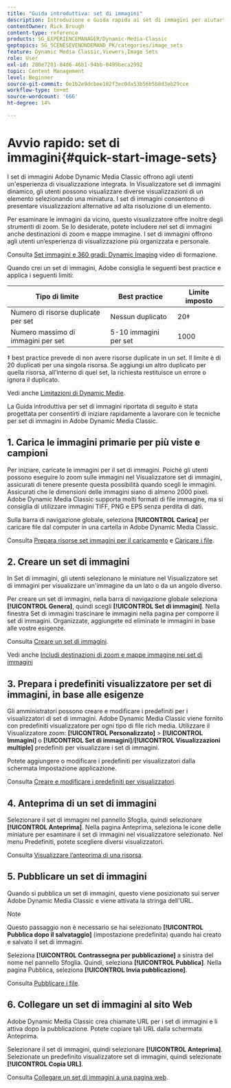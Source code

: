 ```yaml
---
title: "Guida introduttiva: set di immagini"
description: Introduzione e Guida rapida ai set di immagini per aiutarti a iniziare rapidamente a utilizzare le tecniche per i set di immagini in Adobe Dynamic Media Classic.
contentOwner: Rick Brough
content-type: reference
products: SG_EXPERIENCEMANAGER/Dynamic-Media-Classic
geptopics: SG_SCENESEVENONDEMAND_PK/categories/image_sets
feature: Dynamic Media Classic,Viewers,Image Sets
role: User
exl-id: 280e7201-84d6-46b1-94bb-0499beca2992
topic: Content Management
level: Beginner
source-git-commit: 0e1b2e9dcbee182f3ec0da53b56b5b8d3eb29cce
workflow-type: tm+mt
source-wordcount: '666'
ht-degree: 14%

---
```


# Avvio rapido: set di immagini{#quick-start-image-sets}

I set di immagini Adobe Dynamic Media Classic offrono agli utenti un&#39;esperienza di visualizzazione integrata. In Visualizzatore set di immagini dinamico, gli utenti possono visualizzare diverse visualizzazioni di un elemento selezionando una miniatura. I set di immagini consentono di presentare visualizzazioni alternative ad alta risoluzione di un elemento.

Per esaminare le immagini da vicino, questo visualizzatore offre inoltre degli strumenti di zoom. Se lo desiderate, potete includere nel set di immagini anche destinazioni di zoom e mappe immagine. I set di immagini offrono agli utenti un’esperienza di visualizzazione più organizzata e personale.

Consulta [Set immagini e 360 gradi: Dynamic Imaging](https://s7d5.scene7.com/s7viewers/html5/VideoViewer.html?videoserverurl=https://s7d5.scene7.com/is/content/&amp;emailurl=https://s7d5.scene7.com/s7/emailFriend&amp;serverUrl=https://s7d5.scene7.com/is/image/&amp;config=Scene7SharedAssets/Universal_HTML5_Video&amp;contenturl=https://s7d5.scene7.com/skins/&amp;asset=S7tutorials/556_Image%20&amp;%20Spin%20Sets_converted%20renamed_Dynamic%20Imaging-AVS) video di formazione.

Quando crei un set di immagini, Adobe consiglia le seguenti best practice e applica i seguenti limiti:

| Tipo di limite | Best practice | Limite imposto |
| --- | --- | --- |
| Numero di risorse duplicate per set | Nessun duplicato | 20‡ |
| Numero massimo di immagini per set | 5-10 immagini per set | 1000 |

‡ best practice prevede di non avere risorse duplicate in un set. Il limite è di 20 duplicati per una singola risorsa. Se aggiungi un altro duplicato per quella risorsa, all’interno di quel set, la richiesta restituisce un errore o ignora il duplicato.

Vedi anche [Limitazioni di Dynamic Medie](/help/using/limitations.md).

La Guida introduttiva per set di immagini riportata di seguito è stata progettata per consentirti di iniziare rapidamente a lavorare con le tecniche per set di immagini in Adobe Dynamic Media Classic.

## 1. Carica le immagini primarie per più viste e campioni

Per iniziare, caricate le immagini per il set di immagini. Poiché gli utenti possono eseguire lo zoom sulle immagini nel Visualizzatore set di immagini, assicurati di tenere presente questa possibilità quando scegli le immagini. Assicurati che le dimensioni delle immagini siano di almeno 2000 pixel. Adobe Dynamic Media Classic supporta molti formati di file immagine, ma si consiglia di utilizzare immagini TIFF, PNG e EPS senza perdita di dati.

Sulla barra di navigazione globale, seleziona **[!UICONTROL Carica]** per caricare file dal computer in una cartella in Adobe Dynamic Media Classic.

Consulta [Prepara risorse set immagini per il caricamento](preparing-image-set-assets-upload.md#preparing-image-set-assets-for-upload) e [Caricare i file](uploading-files.md#uploading-your-files).

## 2. Creare un set di immagini

In Set di immagini, gli utenti selezionano le miniature nel Visualizzatore set di immagini per visualizzare un&#39;immagine da un lato o da un angolo diverso.

Per creare un set di immagini, nella barra di navigazione globale seleziona **[!UICONTROL Genera]**, quindi scegli **[!UICONTROL Set di immagini]**. Nella finestra Set di immagini trascinare le immagini nella pagina per comporre il set di immagini. Organizzate, aggiungete ed eliminate le immagini in base alle vostre esigenze.

Consulta [Creare un set di immagini](creating-image-set.md#creating-an-image-set).

Vedi anche [Includi destinazioni di zoom e mappe immagine nei set di immagini](/help/using/including-zoom-targets-image-maps-image-sets.md)

## 3. Prepara i predefiniti visualizzatore per set di immagini, in base alle esigenze

Gli amministratori possono creare e modificare i predefiniti per i visualizzatori di set di immagini. Adobe Dynamic Media Classic viene fornito con predefiniti visualizzatore per ogni tipo di file rich media. Utilizzare il Visualizzatore zoom: **[!UICONTROL Personalizzato]** > **[!UICONTROL Immagini]** o **[!UICONTROL Set di immagini]**/**[!UICONTROL Visualizzazioni multiple]** predefiniti per visualizzare i set di immagini.

Potete aggiungere o modificare i predefiniti per visualizzatori dalla schermata Impostazione applicazione.

Consulta [Creare e modificare i predefiniti per visualizzatori](application-setup.md#adding-and-editing-viewer-presets).

## 4. Anteprima di un set di immagini

Selezionare il set di immagini nel pannello Sfoglia, quindi selezionare **[!UICONTROL Anteprima]**. Nella pagina Anteprima, seleziona le icone delle miniature per esaminare il set di immagini nel visualizzatore selezionato. Nel menu Predefiniti, potete scegliere diversi visualizzatori.

Consulta [Visualizzare l’anteprima di una risorsa](previewing-asset.md#previewing-an-asset).

## 5. Pubblicare un set di immagini

Quando si pubblica un set di immagini, questo viene posizionato sui server Adobe Dynamic Media Classic e viene attivata la stringa dell&#39;URL.

>[!NOTE]
>
>Questo passaggio non è necessario se hai selezionato **[!UICONTROL Pubblica dopo il salvataggio]** (impostazione predefinita) quando hai creato e salvato il set di immagini.

Seleziona **[!UICONTROL Contrassegna per pubblicazione]** a sinistra del nome nel pannello Sfoglia. Quindi, seleziona **[!UICONTROL Pubblica]**. Nella pagina Pubblica, seleziona **[!UICONTROL Invia pubblicazione]**.

Consulta [Pubblicare i file](publishing-files.md#publishing-files).

## 6. Collegare un set di immagini al sito Web

Adobe Dynamic Media Classic crea chiamate URL per i set di immagini e li attiva dopo la pubblicazione. Potete copiare tali URL dalla schermata Anteprima.

Selezionare il set di immagini, quindi selezionare **[!UICONTROL Anteprima]**. Selezionate un predefinito visualizzatore set di immagini, quindi selezionate **[!UICONTROL Copia URL]**.

Consulta [Collegare un set di immagini a una pagina web](linking-image-set-web-page.md#linking-an-image-set-to-a-web-page).
